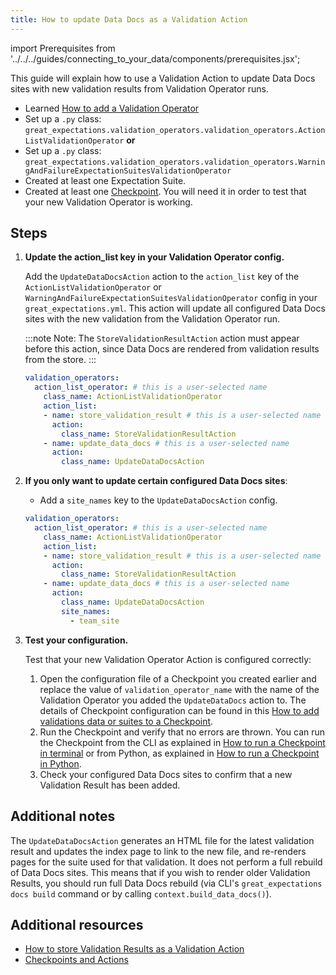 ```yaml
---
title: How to update Data Docs as a Validation Action
---
```


import Prerequisites from '../../../guides/connecting_to_your_data/components/prerequisites.jsx';

This guide will explain how to use a Validation Action to update Data Docs sites with new validation results from Validation Operator runs.

<Prerequisites>

 - Learned [How to add a Validation Operator](../how_to_add_a_validation_operator)
 - Set up a `.py` class: `great_expectations.validation_operators.validation_operators.ActionListValidationOperator` **or**
 - Set up a `.py` class: `great_expectations.validation_operators.validation_operators.WarningAndFailureExpectationSuitesValidationOperator`
 - Created at least one Expectation Suite.
 - Created at least one [Checkpoint](../checkpoints/how_to_create_a_new_checkpoint). You will need it in order to test that your new Validation Operator is working.

</Prerequisites>

Steps
------

1. **Update the action_list key in your Validation Operator config.**

   Add the ``UpdateDataDocsAction`` action to the ``action_list`` key of the ``ActionListValidationOperator`` or ``WarningAndFailureExpectationSuitesValidationOperator`` config in your ``great_expectations.yml``. This action will update all configured Data Docs sites with the new validation from the Validation Operator run.

   :::note Note:
   The ``StoreValidationResultAction`` action must appear before this action, since Data Docs are rendered from validation results from the store.
   :::

   ```yaml
   validation_operators:
     action_list_operator: # this is a user-selected name
       class_name: ActionListValidationOperator
       action_list:
       - name: store_validation_result # this is a user-selected name
         action:
           class_name: StoreValidationResultAction
       - name: update_data_docs # this is a user-selected name
         action:
           class_name: UpdateDataDocsAction
   ```

2. **If you only want to update certain configured Data Docs sites**:

   - Add a ``site_names`` key to the ``UpdateDataDocsAction`` config.

   ```yaml
   validation_operators:
     action_list_operator: # this is a user-selected name
       class_name: ActionListValidationOperator
       action_list:
       - name: store_validation_result # this is a user-selected name
         action:
           class_name: StoreValidationResultAction
       - name: update_data_docs # this is a user-selected name
         action:
           class_name: UpdateDataDocsAction
           site_names:
             - team_site
   ```

3. **Test your configuration.**

   Test that your new Validation Operator Action is configured correctly:

   1. Open the configuration file of a Checkpoint you created earlier and replace the value of ``validation_operator_name`` with the name of the Validation Operator you added the ``UpdateDataDocs`` action to. The details of Checkpoint configuration can be found in this [How to add validations data or suites to a Checkpoint](../../../guides/validation/checkpoints/how_to_add_validations_data_or_suites_to_a_checkpoint).
   2. Run the Checkpoint and verify that no errors are thrown. You can run the Checkpoint from the CLI as explained in [How to run a Checkpoint in terminal](../checkpoints/how_to_run_a_checkpoint_in_terminal) or from Python, as explained in [How to run a Checkpoint in Python](../checkpoints/how-to-run-a-checkpoint-in-python).
   3. Check your configured Data Docs sites to confirm that a new Validation Result has been added.

Additional notes
----------------

The ``UpdateDataDocsAction`` generates an HTML file for the latest validation result and updates the index page to link to the new file, and re-renders pages for the suite used for that validation. It does not perform a full rebuild of Data Docs sites. This means that if you wish to render older Validation Results, you should run full Data Docs rebuild (via CLI's ``great_expectations docs build`` command or by calling ``context.build_data_docs()``).


Additional resources
--------------------

- [How to store Validation Results as a Validation Action](./how_to_store_validation_results_as_a_validation_action)
- [Checkpoints and Actions](../../../reference/checkpoints_and_actions)
